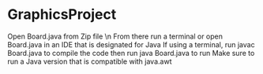 # GraphicsProject

Open Board.java from Zip file \n
From there run a terminal or open Board.java in an IDE that is designated for Java
If using a terminal, run javac Board.java to compile the code then run java Board.java to run
Make sure to run a Java version that is compatible with java.awt
